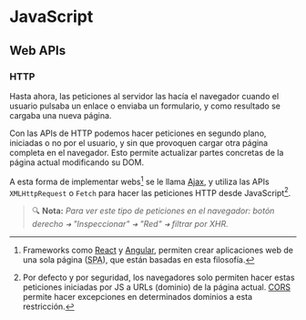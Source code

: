 # JavaScript
## Web APIs

### HTTP

Hasta ahora, las peticiones al servidor las hacía el navegador cuando el usuario pulsaba un enlace o enviaba un formulario, y como resultado se cargaba una nueva página.

Con las APIs de HTTP podemos hacer peticiones en segundo plano, iniciadas o no por el usuario, y sin que provoquen cargar otra página completa en el navegador. Esto permite actualizar partes concretas de la página actual modificando su DOM.

A esta forma de implementar webs[^1] se le llama [Ajax](https://developer.mozilla.org/en-US/docs/Web/Guide/AJAX), y utiliza las APIs `XMLHttpRequest` o `Fetch` para hacer las peticiones HTTP desde JavaScript[^2].

> 🔍 **Nota:** _Para ver este tipo de peticiones en el navegador: botón derecho `➜` "Inspeccionar" `➜` "Red" `➜` filtrar por XHR._

[^1]: Frameworks como [React](https://es.reactjs.org/) y [Angular](https://angular.io/), permiten crear aplicaciones web de una sola página (<abbr title="Single Page Application">SPA</abbr>), que están basadas en esta filosofía.

[^2]: Por defecto y por seguridad, los navegadores solo permiten hacer estas peticiones iniciadas por JS a URLs (dominio) de la página actual. [CORS](https://developer.mozilla.org/en-US/docs/Web/HTTP/CORS) permite hacer excepciones en determinados dominios a esta restricción.
